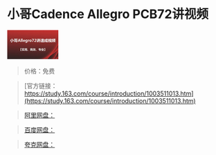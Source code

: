 # 小哥Cadence Allegro PCB72讲视频

![img](../../../assets/study163/free/6631749462911611764.png)

> 价格：免费

> [官方链接：https://study.163.com/course/introduction/1003511013.htm](https://study.163.com/course/introduction/1003511013.htm)

> [阿里网盘：]()

> [百度网盘：]()

> [夸克网盘：]()
